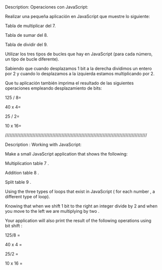 Description: Operaciones con JavaScript:

Realizar una pequeña aplicación en JavaScript que muestre lo siguiente:

Tabla de multiplicar del 7.

Tabla de sumar del 8.

Tabla de dividir del 9.

Utilizar los tres tipos de bucles que hay en JavaScript (para cada número, un tipo de bucle diferente).

Sabiendo que cuando desplazamos 1 bit a la derecha dividimos un entero por 2 y cuando lo desplazamos a la izquierda estamos multiplicando por 2.

Que tu aplicación también imprima el resultado de las siguientes operaciones empleando desplazamiento de bits:

125 / 8=

40 x 4=

25 / 2=

10 x 16=

/////////////////////////////////////////////////////////////////////////////////////////////


Description : Working with JavaScript:

Make a small JavaScript application that shows the following:

Multiplication table 7 .

Addition table 8 .

Split table 9 .

Using the three types of loops that exist in JavaScript ( for each number , a different type of loop).

Knowing that when we shift 1 bit to the right an integer divide by 2 and when you move to the left we are multiplying by two .

Your application will also print the result of the following operations using bit shift :

125/8 =

40 x 4 =

25/2 =

10 x 16 =
